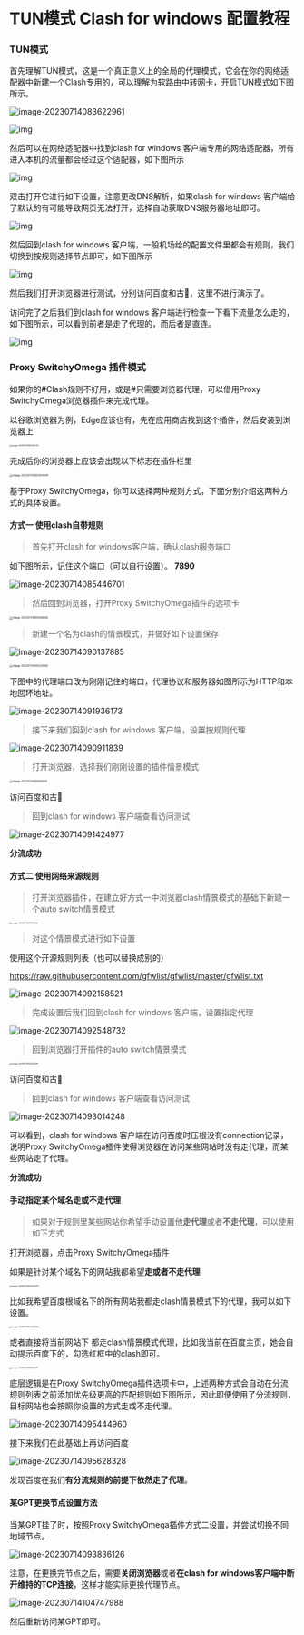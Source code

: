 # TUN模式 Clash for windows 配置教程


### TUN模式

首先理解TUN模式，这是一个真正意义上的全局的代理模式，它会在你的网络适配器中新建一个Clash专用的，可以理解为软路由中转网卡，开启TUN模式如下图所示。

![image-20230714083622961](MD_img/image-20230714083622961.png)

![img](MD_img/clip_image001.png)

然后可以在网络适配器中找到clash for windows 客户端专用的网络适配器，所有进入本机的流量都会经过这个适配器，如下图所示

 

![img](MD_img/clip_image002.png)

双击打开它进行如下设置，注意更改DNS解析，如果clash for windows 客户端给了默认的有可能导致网页无法打开，选择自动获取DNS服务器地址即可。

![img](MD_img/clip_image003.png)

 

然后回到clash for windows 客户端，一般机场给的配置文件里都会有规则，我们切换到按规则选择节点即可，如下图所示

 

![img](MD_img/clip_image004.png)

然后我们打开浏览器进行测试，分别访问百度和古🐶，这里不进行演示了。

访问完了之后我们到clash for windows 客户端进行检查一下看下流量怎么走的，如下图所示，可以看到前者是走了代理的，而后者是直连。

![img](MD_img/clip_image005.png)



### Proxy SwitchyOmega 插件模式

如果你的#Clash规则不好用，或是#只需要浏览器代理，可以借用Proxy SwitchyOmega浏览器插件来完成代理。

以谷歌浏览器为例，Edge应该也有，先在应用商店找到这个插件，然后安装到浏览器上

<img src="MD_img/image-20230714084252725.png" alt="image-20230714084252725" style="zoom:25%;" />

完成后你的浏览器上应该会出现以下标志在插件栏里

<img src="MD_img/image-20230714085004649.png" alt="image-20230714085004649" style="zoom:33%;" />

基于Proxy SwitchyOmega，你可以选择两种规则方式，下面分别介绍这两种方式的具体设置。

#### 方式一  使用clash自带规则

> 首先打开clash for windows客户端，确认clash服务端口

如下图所示，记住这个端口（可以自行设置）。  **7890**

<img src="MD_img/image-20230714085446701.png" alt="image-20230714085446701"  />



> 然后回到浏览器，打开Proxy SwitchyOmega插件的选项卡

<img src="MD_img/image-20230714085646686.png" alt="image-20230714085646686" style="zoom:33%;" />

> 新建一个名为clash的情景模式，并做好如下设置保存

![image-20230714090137885](MD_img/image-20230714090137885.png)

<img src="MD_img/image-20230714090234585.png" alt="image-20230714090234585" style="zoom:33%;" />

下图中的代理端口改为刚刚记住的端口，代理协议和服务器如图所示为HTTP和本地回环地址。

![image-20230714091936173](MD_img/image-20230714091936173.png)





> 接下来我们回到clash for windows 客户端，设置按规则代理

![image-20230714090911839](MD_img/image-20230714090911839.png)

> 打开浏览器，选择我们刚刚设置的插件情景模式

<img src="MD_img/image-20230714090950912.png" alt="image-20230714090950912" style="zoom:33%;" />





访问百度和古🐶

> 回到clash for windows 客户端查看访问测试

![image-20230714091424977](MD_img/image-20230714091424977.png)

**分流成功**



#### 方式二  使用网络来源规则

> 打开浏览器插件，在建立好方式一中浏览器clash情景模式的基础下新建一个auto switch情景模式

<img src="MD_img/image-20230714091812543.png" alt="image-20230714091812543" style="zoom:25%;" />





> 对这个情景模式进行如下设置

使用这个开源规则列表（也可以替换成别的）

https://raw.githubusercontent.com/gfwlist/gfwlist/master/gfwlist.txt

![image-20230714092158521](MD_img/image-20230714092158521.png)





> 完成设置后我们回到clash for windows 客户端，设置指定代理

![image-20230714092548732](MD_img/image-20230714092548732.png)



> 回到浏览器打开插件的auto switch情景模式

<img src="MD_img/image-20230714093144497.png" alt="image-20230714093144497" style="zoom:25%;" />

访问百度和古🐶

>  回到clash for windows 客户端查看访问测试

![image-20230714093014248](MD_img/image-20230714093014248.png)



可以看到，clash for windows 客户端在访问百度时压根没有connection记录，说明Proxy SwitchyOmega插件使得浏览器在访问某些网站时没有走代理，而某些网站走了代理。

**分流成功**

#### 手动指定某个域名走或不走代理

> 如果对于规则里某些网站你希望手动设置他**走代理**或者**不走代理**，可以使用如下方式

打开浏览器，点击Proxy SwitchyOmega插件

如果是针对某个域名下的网站我都希望**走或者不走代理**

<img src="MD_img/image-20230714094432947.png" alt="image-20230714094432947" style="zoom:25%;" />

比如我希望百度根域名下的所有网站我都走clash情景模式下的代理，我可以如下设置。

<img src="MD_img/image-20230714094946592.png" alt="image-20230714094946592" style="zoom:25%;" />

或者直接将当前网站下 都走clash情景模式代理，比如我当前在百度主页，她会自动提示百度下的，勾选红框中的clash即可。

<img src="MD_img/image-20230714095122318.png" alt="image-20230714095122318" style="zoom:25%;" />

底层逻辑是在Proxy SwitchyOmega插件选项卡中，上述两种方式会自动在分流规则列表之前添加优先级更高的匹配规则如下图所示，因此即便使用了分流规则，目标网站也会按照你设置的方式走或不走代理。

![image-20230714095444960](MD_img/image-20230714095444960.png)

接下来我们在此基础上再访问百度

![image-20230714095628328](MD_img/image-20230714095628328.png)

发现百度在我们**有分流规则的前提下依然走了代理**。

#### 某GPT更换节点设置方法

当某GPT挂了时，按照Proxy SwitchyOmega插件方式二设置，并尝试切换不同地域节点。

![image-20230714093836126](MD_img/image-20230714093836126.png)

注意，在更换完节点之后，需要**关闭浏览器**或者**在clash for windows客户端中断开维持的TCP连接**，这样才能实际更换代理节点。

![image-20230714104747988](MD_img/image-20230714104747988.png)

然后重新访问某GPT即可。

